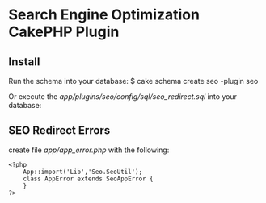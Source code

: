 # Search Engine Optimization CakePHP Plugin

## Install

Run the schema into your database:
	$ cake schema create seo -plugin seo

Or execute the *app/plugins/seo/config/sql/seo_redirect.sql* into your database:

## SEO Redirect Errors
create file *app/app_error.php* with the following:

	<?php
		App::import('Lib','Seo.SeoUtil');
		class AppError extends SeoAppError {
		}
	?>